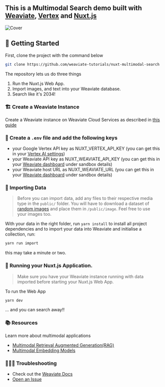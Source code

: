 ## This is a Multimodal Search demo built with [Weaviate](https://weaviate.io), [Vertex](https://cloud.google.com/vertex-ai) and [Nuxt.js](https://nuxt.com/) 

![Cover](cover.png)

## 🐥 Getting Started

First, clone the project with the command below

```bash
git clone https://github.com/weaviate-tutorials/nuxt-multimodal-search
```

The repository lets us do three things
1. Run the Nuxt.js Web App.
2. Import images, and text into your Weaviate database.
3. Search like it's 2034! 



### 🏗️ Create a Weaviate Instance

Create a Weaviate instance on Weaviate Cloud Services as described in [this guide](https://weaviate.io/developers/weaviate/quickstart#step-2-create-an-instance)

### 🦿 Create a `.env` file and add the following keys

- your Google Vertex API key as NUXT_VERTEX_API_KEY (you can get this in your [Vertex AI settings](https://console.cloud.google.com/apis/credentials))
- your Weaviate API key as NUXT_WEAVIATE_API_KEY (you can get this in your [Weaviate dashboard](https://console.weaviate.cloud/dashboard) under sandbox details)
- your Weaviate host URL as NUXT_WEAVIATE_URL (you can get this in your [Weaviate dashboard](https://console.weaviate.cloud/dashboard) under sandbox details)

### 📩 Importing Data
> Before you can import data, add any files to their respective media type in the `public/` folder. You will have to download a dataset of [random images](https://drive.google.com/drive/folders/17QwLNUY2nB9FhKffBD0OIpDI2C0QKdqY?usp=sharing) and place them in `/public/image`. Feel free to use your images too.

With your data in the right folder, run `yarn install` to install all project dependencies and to import your data into Weaviate and initialise a collection, run:
```bash
yarn run import
```

this may take a minute or two.


### 🚀 Running your Nuxt.js Application.
> Make sure you have your Weaviate instance running with data imported before starting your Nuxt.js Web App.

To run the Web App
```bash
yarn dev
```

... and you can search away!! 


### 📚 Resources

Learn more about multimodal applications
- [Multimodal Retrieval Augmented Generation(RAG)](https://weaviate.io/blog/multimodal-rag)
- [Multimodal Embedding Models](https://weaviate.io/blog/multimodal-models)


### 🤷🏾‍♂️ Troubleshooting

- Check out the [Weaviate Docs](https://weaviate.io/developers/weaviate)
- [Open an Issue](https://github.com/malgamves/next-multimodal-search-demo/issues)




